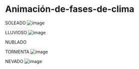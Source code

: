 # Animación-de-fases-de-clima

SOLEADO
![image](https://github.com/user-attachments/assets/47d41798-dd62-4daa-aa1b-7d587e8b6a38)

LLUVIOSO
![image](https://github.com/user-attachments/assets/8be5bd31-3214-4f80-ad1b-6331f1120754)

NUBLADO

TORMENTA
![image](https://github.com/user-attachments/assets/3aa29160-f12f-4011-a15d-65449712c2ee)

NEVADO
![image](https://github.com/user-attachments/assets/c9a6e951-4ce6-424a-b4d1-36431e21bc41)
